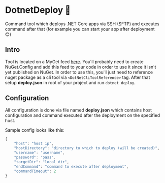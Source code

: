 # DotnetDeploy 🚀

Command tool which deploys .NET Core apps via SSH (SFTP) and executes command after that (for example you can start your app after deployment 😊)

## Intro

Tool is located on a MyGet feed [here](https://www.myget.org/F/dotnetdeploy/api/v3/index.json). You'll probably need to create NuGet.Config and add this feed to your code in order to use it since it isn't yet published on NuGet.
In order to use this, you'll just need to reference nuget package as a cli tool via `<DotNetCliToolReference>` tag.
After that setup **deploy.json** in root of your project and run `dotnet deploy`.

## Configuration

All configuration is done via file named **deploy.json** which contains host configuration and command executed after the deployment on the specified host.

Sample config looks like this:

```javascript
{
    "host": "host ip",
    "hostDirectory": "directory to which to deploy (will be created)",
    "username": "username",
    "password": "pass",
    "targetDir": "local dir",
    "endCommand": "command to execute after deployment",
    "commandTimeout": 2
}
``` 